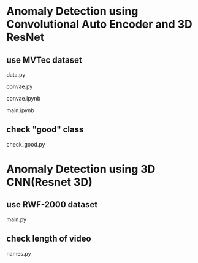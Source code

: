# Anomaly Detection using Convolutional Auto Encoder and 3D ResNet 
## use MVTec dataset
data.py

convae.py

convae.ipynb

main.ipynb

## check "good" class
check_good.py

# Anomaly Detection using 3D CNN(Resnet 3D)
## use RWF-2000 dataset
main.py

## check length of video
names.py
